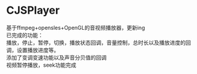 # CJSPlayer
基于ffmpeg+opensles+OpenGL的音视频播放器，更新ing  
已完成的功能：  
播放，停止，暂停，切换，播放状态回调，音量控制，总时长以及播放进度的回调，设置播放进度等。  
添加了变调变速功能以及声音分贝值的回调  
视频暂停播放，seek功能完成
